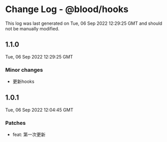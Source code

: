 # Change Log - @blood/hooks

This log was last generated on Tue, 06 Sep 2022 12:29:25 GMT and should not be manually modified.

## 1.1.0
Tue, 06 Sep 2022 12:29:25 GMT

### Minor changes

- 更新hooks

## 1.0.1
Tue, 06 Sep 2022 12:04:45 GMT

### Patches

- feat: 第一次更新

